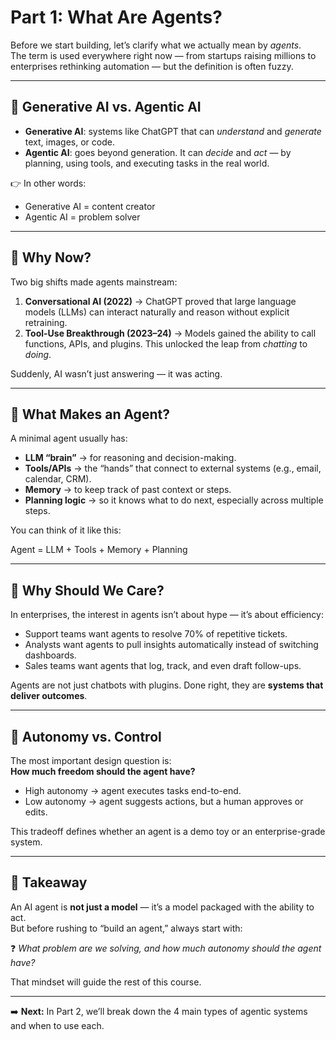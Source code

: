 # Part 1: What Are Agents?

Before we start building, let’s clarify what we actually mean by *agents*.  
The term is used everywhere right now — from startups raising millions to enterprises rethinking automation — but the definition is often fuzzy.

---

## 🔹 Generative AI vs. Agentic AI
- **Generative AI**: systems like ChatGPT that can *understand* and *generate* text, images, or code.  
- **Agentic AI**: goes beyond generation. It can *decide* and *act* — by planning, using tools, and executing tasks in the real world.  

👉 In other words:  
- Generative AI = content creator  
- Agentic AI = problem solver

---

## 🔹 Why Now?
Two big shifts made agents mainstream:
1. **Conversational AI (2022)** → ChatGPT proved that large language models (LLMs) can interact naturally and reason without explicit retraining.  
2. **Tool-Use Breakthrough (2023–24)** → Models gained the ability to call functions, APIs, and plugins. This unlocked the leap from *chatting* to *doing*.

Suddenly, AI wasn’t just answering — it was acting.

---

## 🔹 What Makes an Agent?
A minimal agent usually has:
- **LLM “brain”** → for reasoning and decision-making.  
- **Tools/APIs** → the “hands” that connect to external systems (e.g., email, calendar, CRM).  
- **Memory** → to keep track of past context or steps.  
- **Planning logic** → so it knows what to do next, especially across multiple steps.  

You can think of it like this:

Agent = LLM + Tools + Memory + Planning


---

## 🔹 Why Should We Care?
In enterprises, the interest in agents isn’t about hype — it’s about efficiency:  
- Support teams want agents to resolve 70% of repetitive tickets.  
- Analysts want agents to pull insights automatically instead of switching dashboards.  
- Sales teams want agents that log, track, and even draft follow-ups.  

Agents are not just chatbots with plugins. Done right, they are **systems that deliver outcomes**.

---

## 🔹 Autonomy vs. Control
The most important design question is:  
**How much freedom should the agent have?**

- High autonomy → agent executes tasks end-to-end.  
- Low autonomy → agent suggests actions, but a human approves or edits.  

This tradeoff defines whether an agent is a demo toy or an enterprise-grade system.

---

## 🔹 Takeaway
An AI agent is **not just a model** — it’s a model packaged with the ability to act.  
But before rushing to “build an agent,” always start with:  

❓ *What problem are we solving, and how much autonomy should the agent have?*  

That mindset will guide the rest of this course.

---

➡️ **Next:** In Part 2, we’ll break down the 4 main types of agentic systems and when to use each.

